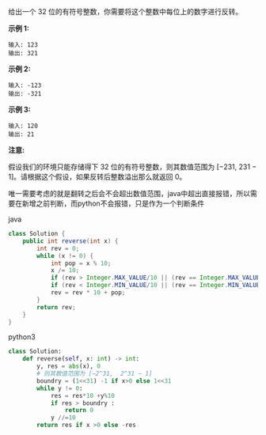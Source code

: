 给出一个 32 位的有符号整数，你需要将这个整数中每位上的数字进行反转。

**示例 1:**

```
输入: 123
输出: 321
```

 **示例 2:**

```
输入: -123
输出: -321
```

**示例 3:**

```
输入: 120
输出: 21
```

**注意:**

假设我们的环境只能存储得下 32 位的有符号整数，则其数值范围为 [−231, 231 − 1]。请根据这个假设，如果反转后整数溢出那么就返回 0。



唯一需要考虑的就是翻转之后会不会超出数值范围，java中超出直接报错，所以需要在新增之前判断，而python不会报错，只是作为一个判断条件



java

```java
class Solution {
    public int reverse(int x) {
        int rev = 0;
        while (x != 0) {
            int pop = x % 10;
            x /= 10;
            if (rev > Integer.MAX_VALUE/10 || (rev == Integer.MAX_VALUE / 10 && pop > 7)) return 0;
            if (rev < Integer.MIN_VALUE/10 || (rev == Integer.MIN_VALUE / 10 && pop < -8)) return 0;
            rev = rev * 10 + pop;
        }
        return rev;
    }
}
```



python3

```python
class Solution:
    def reverse(self, x: int) -> int:
        y, res = abs(x), 0
        # 则其数值范围为 [−2^31,  2^31 − 1]
        boundry = (1<<31) -1 if x>0 else 1<<31
        while y != 0:
            res = res*10 +y%10
            if res > boundry :
                return 0
            y //=10
        return res if x >0 else -res
```







